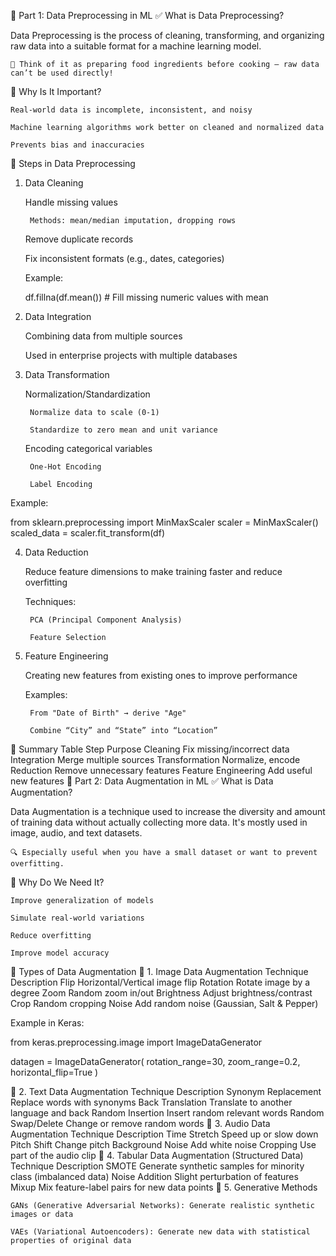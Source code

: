 🔷 Part 1: Data Preprocessing in ML
✅ What is Data Preprocessing?

Data Preprocessing is the process of cleaning, transforming, and organizing raw data into a suitable format for a machine learning model.

    🧠 Think of it as preparing food ingredients before cooking — raw data can’t be used directly!

🔶 Why Is It Important?

    Real-world data is incomplete, inconsistent, and noisy

    Machine learning algorithms work better on cleaned and normalized data

    Prevents bias and inaccuracies

🔶 Steps in Data Preprocessing
1. Data Cleaning

    Handle missing values

        Methods: mean/median imputation, dropping rows

    Remove duplicate records

    Fix inconsistent formats (e.g., dates, categories)

    Example:

    df.fillna(df.mean())  # Fill missing numeric values with mean

2. Data Integration

    Combining data from multiple sources

    Used in enterprise projects with multiple databases

3. Data Transformation

    Normalization/Standardization

        Normalize data to scale (0-1)

        Standardize to zero mean and unit variance

    Encoding categorical variables

        One-Hot Encoding

        Label Encoding

Example:

from sklearn.preprocessing import MinMaxScaler
scaler = MinMaxScaler()
scaled_data = scaler.fit_transform(df)

4. Data Reduction

    Reduce feature dimensions to make training faster and reduce overfitting

    Techniques:

        PCA (Principal Component Analysis)

        Feature Selection

5. Feature Engineering

    Creating new features from existing ones to improve performance

    Examples:

        From "Date of Birth" → derive "Age"

        Combine “City” and “State” into “Location”

🔸 Summary Table
Step	Purpose
Cleaning	Fix missing/incorrect data
Integration	Merge multiple sources
Transformation	Normalize, encode
Reduction	Remove unnecessary features
Feature Engineering	Add useful new features
🔷 Part 2: Data Augmentation in ML
✅ What is Data Augmentation?

Data Augmentation is a technique used to increase the diversity and amount of training data without actually collecting more data. It's mostly used in image, audio, and text datasets.

    🔍 Especially useful when you have a small dataset or want to prevent overfitting.

🔶 Why Do We Need It?

    Improve generalization of models

    Simulate real-world variations

    Reduce overfitting

    Improve model accuracy

🔷 Types of Data Augmentation
🔸 1. Image Data Augmentation
Technique	Description
Flip	Horizontal/Vertical image flip
Rotation	Rotate image by a degree
Zoom	Random zoom in/out
Brightness	Adjust brightness/contrast
Crop	Random cropping
Noise	Add random noise (Gaussian, Salt & Pepper)

Example in Keras:

from keras.preprocessing.image import ImageDataGenerator

datagen = ImageDataGenerator(
    rotation_range=30,
    zoom_range=0.2,
    horizontal_flip=True
)

🔸 2. Text Data Augmentation
Technique	Description
Synonym Replacement	Replace words with synonyms
Back Translation	Translate to another language and back
Random Insertion	Insert random relevant words
Random Swap/Delete	Change or remove random words
🔸 3. Audio Data Augmentation
Technique	Description
Time Stretch	Speed up or slow down
Pitch Shift	Change pitch
Background Noise	Add white noise
Cropping	Use part of the audio clip
🔸 4. Tabular Data Augmentation (Structured Data)
Technique	Description
SMOTE	Generate synthetic samples for minority class (imbalanced data)
Noise Addition	Slight perturbation of features
Mixup	Mix feature-label pairs for new data points
🔸 5. Generative Methods

    GANs (Generative Adversarial Networks): Generate realistic synthetic images or data

    VAEs (Variational Autoencoders): Generate new data with statistical properties of original data